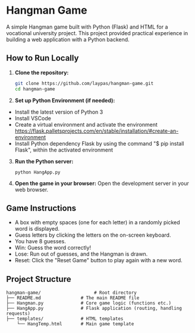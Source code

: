 # Hangman Game
A simple Hangman game built with Python (Flask) and HTML for a vocational university project. This project provided practical experience in building a web application with a Python backend.


## How to Run Locally
1.  **Clone the repository:**
    ```bash
    git clone https://github.com/laypas/hangman-game.git
    cd hangman-game
    ```

2.  **Set up Python Environment (if needed):**

*   Install the latest version of Python 3
*   Install VSCode
*   Create a virtual environment and activate the environment https://flask.palletsprojects.com/en/stable/installation/#create-an-environment
*   Install Python dependency Flask by using the command "$ pip install Flask", within the activated environment

3.  **Run the Python server:**
    ```Phyton Terminal
    python HangApp.py
    ```

4.  **Open the game in your browser:**
    Open the development server in your web browser.


## Game Instructions

*   A box with empty spaces (one for each letter) in a randomly picked word is displayed.
*   Guess letters by clicking the letters on the on-screen keyboard.
*   You have 8 guesses.
*   Win: Guess the word correctly!
*   Lose: Run out of guesses, and the Hangman is drawn.
*   Reset: Click the "Reset Game" button to play again with a new word.


## Project Structure
```
hangman-game/                    # Root directory
├── README.md               # The main README file
├── Hangman.py              # Core game logic (functions etc.)
├── HangApp.py              # Flask application (routing, handling requests)
├── templates/              # HTML templates
    └── HangTemp.html       # Main game template
```
